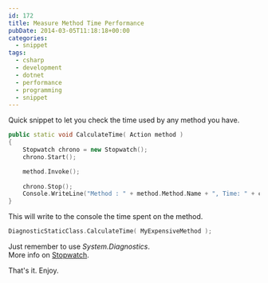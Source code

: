 ```yaml
---
id: 172
title: Measure Method Time Performance
pubDate: 2014-03-05T11:18:18+00:00
categories:
  - snippet
tags:
  - csharp
  - development
  - dotnet
  - performance
  - programming
  - snippet
---
```

Quick snippet to let you check the time used by any method you have.

```cpp
public static void CalculateTime( Action method )
{
    Stopwatch chrono = new Stopwatch();
    chrono.Start();

    method.Invoke();
            
    chrono.Stop();
    Console.WriteLine("Method : " + method.Method.Name + ", Time: " + chrono.ElapsedMilliseconds + " (ms)");
}
```

This will write to the console the time spent on the method.

```cpp
DiagnosticStaticClass.CalculateTime( MyExpensiveMethod );
```

Just remember to use _System.Diagnostics_.  
More info on <a title="MSDN Stopwatch" href="http://msdn.microsoft.com/en-us/library/system.diagnostics.stopwatch(v=vs.110).aspx" target="_blank" rel="noopener noreferrer">Stopwatch</a>.

That's it. Enjoy.